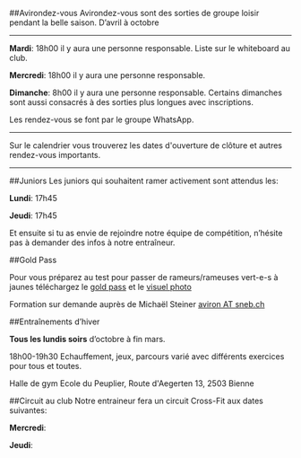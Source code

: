 

##Avirondez-vous
Avirondez-vous sont des sorties de groupe loisir pendant la belle saison. D’avril à octobre
****
**Mardi**: 18h00 il y aura une personne responsable. Liste sur le whiteboard au club.

**Mercredi**: 18h00 il y aura une personne responsable.

**Dimanche**: 8h00 il y aura une personne responsable. Certains dimanches sont aussi consacrés à des sorties plus longues avec inscriptions.

Les rendez-vous se font par le groupe WhatsApp.
****
Sur le calendrier vous trouverez les dates d'ouverture de clôture et autres rendez-vous importants.
****
##Juniors
Les juniors qui souhaitent ramer activement sont attendus les:

**Lundi**: 17h45 

**Jeudi**: 17h45

Et ensuite si tu as envie de rejoindre notre équipe de compétition, n’hésite pas à demander des infos à notre entraîneur.

##Gold Pass

Pour vous préparez au test pour passer de rameurs/rameuses vert-e-s à jaunes téléchargez le [gold pass](gold_pass.pdf) et le [visuel photo](visuel_photo.pdf)
 
 
Formation sur demande auprès de Michaël Steiner [aviron AT sneb.ch](mailto:aviron@sneb.ch)



##Entraînements d’hiver

**Tous les lundis soirs** d’octobre à fin mars. 

18h00-19h30 Echauffement, jeux, parcours varié avec différents exercices pour tous et toutes. 



Halle de gym Ecole du Peuplier, Route d'Aegerten 13, 2503 Bienne

##Circuit au club
Notre entraineur fera un circuit Cross-Fit aux dates suivantes:

**Mercredi**: 

**Jeudi**: 


